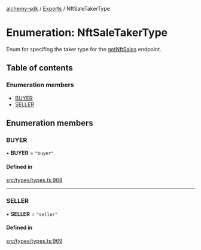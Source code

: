 [alchemy-sdk](../README.md) / [Exports](../modules.md) / NftSaleTakerType

# Enumeration: NftSaleTakerType

Enum for specifing the taker type for the [getNftSales](../classes/NftNamespace.md#getnftsales) endpoint.

## Table of contents

### Enumeration members

- [BUYER](NftSaleTakerType.md#buyer)
- [SELLER](NftSaleTakerType.md#seller)

## Enumeration members

### BUYER

• **BUYER** = `"buyer"`

#### Defined in

[src/types/types.ts:968](https://github.com/alchemyplatform/alchemy-sdk-js/blob/30d9ef5/src/types/types.ts#L968)

___

### SELLER

• **SELLER** = `"seller"`

#### Defined in

[src/types/types.ts:969](https://github.com/alchemyplatform/alchemy-sdk-js/blob/30d9ef5/src/types/types.ts#L969)
